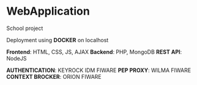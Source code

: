 # WebApplication
School project

Deployment using **DOCKER** on localhost

**Frontend**: HTML, CSS, JS, AJAX
**Backend**: PHP, MongoDB
**REST API**: NodeJS

**AUTHENTICATION**: KEYROCK IDM FIWARE
**PEP PROXY**: WILMA FIWARE
**CONTEXT BROCKER**: ORION FIWARE


